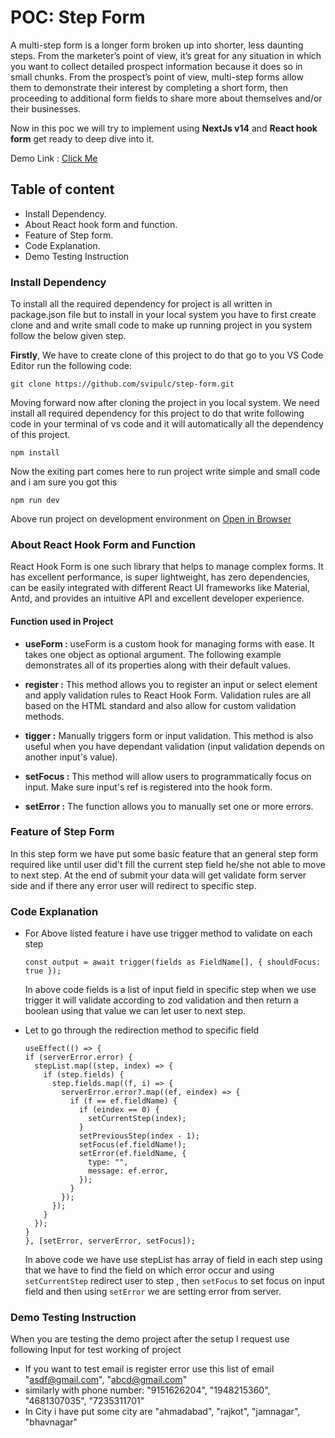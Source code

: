 # POC: Step Form

A multi-step form is a longer form broken up into shorter, less daunting steps. From the marketer’s point of view, it’s great for any situation in which you want to collect detailed prospect information because it does so in small chunks. From the prospect’s point of view, multi-step forms allow them to demonstrate their interest by completing a short form, then proceeding to additional form fields to share more about themselves and/or their businesses.

Now in this poc we will try to implement using **NextJs v14** and **React hook form** get ready to deep dive into it.

Demo Link : [Click Me](https://step-form-sigma.vercel.app/)

## Table of content

- Install Dependency.
- About React hook form and function.
- Feature of Step form.
- Code Explanation.
- Demo Testing Instruction

### Install Dependency

To install all the required dependency for project is all written in package.json file but to install in your local system you have to first create clone and and write small code to make up running project in you system follow the below given step.

**Firstly**, We have to create clone of this project to do that go to you VS Code Editor run the following code:

```
git clone https://github.com/svipulc/step-form.git
```

Moving forward now after cloning the project in you local system. We need install all required dependency for this project to do that write following code in your terminal of vs code and it will automatically all the dependency of this project.

```
npm install
```

Now the exiting part comes here to run project write simple and small code and i am sure you got this

```
npm run dev
```

Above run project on development environment on [Open in Browser](http://localhost:3000)

### About React Hook Form and Function

React Hook Form is one such library that helps to manage complex forms. It has excellent performance, is super lightweight, has zero dependencies, can be easily integrated with different React UI frameworks like Material, Antd, and provides an intuitive API and excellent developer experience.

#### Function used in Project

- **useForm :** useForm is a custom hook for managing forms with ease. It takes one object as optional argument. The following example demonstrates all of its properties along with their default values.

- **register :** This method allows you to register an input or select element and apply validation rules to React Hook Form. Validation rules are all based on the HTML standard and also allow for custom validation methods.

- **tigger :** Manually triggers form or input validation. This method is also useful when you have dependant validation (input validation depends on another input's value).

- **setFocus :** This method will allow users to programmatically focus on input. Make sure input's ref is registered into the hook form.

- **setError :** The function allows you to manually set one or more errors.

### Feature of Step Form

In this step form we have put some basic feature that an general step form required like until user did't fill the current step field he/she not able to move to next step. At the end of submit your data will get validate form server side and if there any error user will redirect to specific step.

### Code Explanation

- For Above listed feature i have use trigger method to validate on each step

  ```
  const output = await trigger(fields as FieldName[], { shouldFocus: true });
  ```

  In above code fields is a list of input field in specific step when we use trigger it will validate according to zod validation and then return a boolean using that value we can let user to next step.

- Let to go through the redirection method to specific field

  ```
  useEffect(() => {
  if (serverError.error) {
    stepList.map((step, index) => {
      if (step.fields) {
        step.fields.map((f, i) => {
          serverError.error?.map((ef, eindex) => {
            if (f == ef.fieldName) {
              if (eindex == 0) {
                setCurrentStep(index);
              }
              setPreviousStep(index - 1);
              setFocus(ef.fieldName!);
              setError(ef.fieldName, {
                type: "",
                message: ef.error,
              });
            }
          });
        });
      }
    });
  }
  }, [setError, serverError, setFocus]);
  ```

  In above code we have use stepList has array of field in each step using that we have to find the field on which error occur and using `setCurrentStep` redirect user to step , then `setFocus` to set focus on input field and then using `setError` we are setting error from server.

### Demo Testing Instruction

When you are testing the demo project after the setup I request use following Input for test working of project

- If you want to test email is register error use this list of email "asdf@gmail.com", "abcd@gmail.com"
- similarly with phone number: "9151626204", "1948215360", "4681307035", "7235311701"
- In City i have put some city are "ahmadabad", "rajkot", "jamnagar", "bhavnagar"
